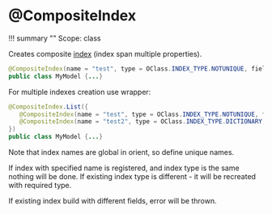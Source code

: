 # @CompositeIndex 

!!! summary ""
    Scope: class

Creates composite [index](https://orientdb.org/docs/3.1.x/indexing/Indexes.html) (index span multiple properties).

```java
@CompositeIndex(name = "test", type = OClass.INDEX_TYPE.NOTUNIQUE, fields = ["foo", "bar"])
public class MyModel {...}
```

For multiple indexes creation use wrapper:

```java
@CompositeIndex.List({
   @CompositeIndex(name = "test", type = OClass.INDEX_TYPE.NOTUNIQUE, fields = ["foo", "bar"])
   @CompositeIndex(name = "test2", type = OClass.INDEX_TYPE.DICTIONARY, fields = ["foo", "bar"])
})
public class MyModel {...}
```

Note that index names are global in orient, so define unique names.

If index with specified name is registered, and index type is the same nothing will be done.
If existing index type is different - it will be recreated with required type.

If existing index build with different fields, error will be thrown.
